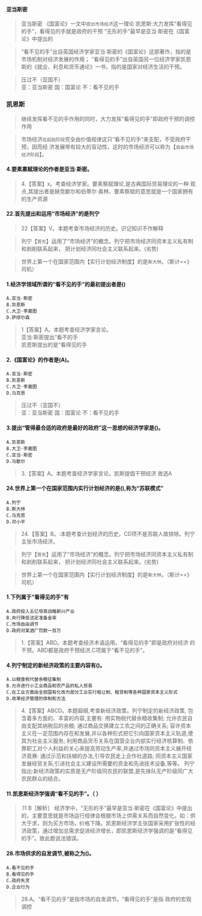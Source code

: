 #### 亚当斯密
>   亚当斯密 《国富论》一文中`提出市场经济`这一理论
凯恩斯:大力发挥“看得见的手”，看得见的手就是政府的干预
“无形的手”最早是亚当·斯密在《国富论》中提出的

>   “看不见的手”出自英国经济学家亚当·斯密的《国富论》这部著作，指的是市场机制对经济发展的作用；
    “看得见的手”出自英国另一位经济学家凯恩斯的《就业、利息和货币通论》一书，指的是国家对经济生活的干预。  

>   压过不（亚国不）   
>   亚：亚当斯密    国：国富论    不：看不见的手

### 凯恩斯
>   继续发挥看不见的手作用的同时，大力发挥“看得见的手”即政府干预的调控作用

>   市场经济`在起始阶段`完全由价值规律这只“看不见的手”来支配，不受政府干预，因而经
    济发展带有较大的盲动性，这时的市场经济可以称为【`自由市场经济阶段`】。

#### 4.要素禀赋理论的作者是亚当·斯密。
>   4.【答案】x。考查经济学家。要素察赋理论,是古典国际贸易理论的一种
    观点,其提出者是赫克歇尔和伯蒂尔·奥林、要素察赋的意思就是一个国家拥有的生产资源

#### 22.首先提出和运用“市场经济”的是列宁
>   22【答案】V。本题考查市场经济的历史。识记知识不作解释

>   列宁【`首先`】运用了“市场经济”的概念。列宁把市场经济同资本主义私有制和剥削联系起来，
    把计划经济同社会主义联系起来。(劣势)

>   世界上第一个在国家范围内【实行计划经济制度】的是`斯大林`。（斯计==》司机）    

#### 1.经济学领域所谓的“看不见的手”的最初提出者是()
    A.亚当·斯密
    B.凯恩斯
    C.大卫·李嘉图
    D.萨缪尔森
>   1【答案】A。本题考查经济学家言论。     
    亚当·斯密提出“看不的手     
    凯恩斯提出的是“看得见的手     

#### 2.《国富论》的作者是(A)。
    A.亚当·斯密
    B.凯恩斯
    C.大卫·李嘉图
    D.马克思
>   压过不（亚国不）   
>   亚：亚当斯密    国：国富论    不：看不见的手  

#### 3.提出“管得最合适的政府是最好的政府”这一思想的经济学家是()。
    A.凯恩斯
    B.大卫·李嘉图
    C.亚当·斯密
    D.马歇尔
>   3.【答案】A。本题考查经济学家言论。凯斯提倡干预经济 故选A

#### 24.世界上第一个在国家范围内实行计划经济的是(),称为“苏联模式”
    A.列宁
    B.斯大林
    C.马克思
    D.邓小平
>   24.【答案】B。:本题考查计划经济的历史。CD项不是苏联人故排除。列宁
    主张市场经济。
    
>   列宁【`首先`】运用了“市场经济”的概念。列宁把市场经济同资本主义私有制和剥削联系起来，
    把计划经济同社会主义联系起来。(劣势)

>   世界上第一个在国家范围内【实行计划经济制度】的是`斯大林`。（斯计==》司机）    

#### 1.下列属于“看得见的手”有
    A.政府投入五亿培育战略新兴产业
    B.央行降低法定准备金率
    C.市场自由调节
    D.政府对某酒厂罚款一百万
>   1.【答案】ABD。本题考查经济术语运用。“看得见的手”即是政府对经济
    的干预。ABD都是政府干预经济,C项属于“看不见的手”。

#### 4.列宁制定的新经济政策的主要内容有()。
    A.以粮食税代替余粮征集制
    B.允许进行小工业商品和农产品的私人贸易
    C.在工业方面由全部国有化改为部分工业实行租让制、租赁制等各种国家资本主义形式
    D.改革经济管理的体制和方法
>   4.【答案】ABCD。本题超纲,考查新经济政策。列宁制定的新经济政策,
    包含着多方面的、丰富的内容,主要有:
    用实物税代替余粮收集制;
    允许农民自由支配其纳税后的余粮;
    通过商品交换建立工农之间的正确关系;
    容许资本主义在一定范围内存在和发展,并以各种形式把它引向国家资本主义轨道,使其为社会主义服务;
    利用商品货币关系在国营企业内部实行经济核算制、依靠职工对个人利益的关心来提高劳动生产率,并通过市场同资本主义展开经济竟赛:
    通过示范和扶植的办法,引导农民走上合作社道路;
    同资本主义国家发展经贸关系,引进社会主义建设所需要的资金和先进技术设备,等等。
    列宁指出:新经济政策的实质是无产阶级同农民的联盟,是先锋队无产阶级同广大农民群众的结合。

#### 11.凯恩斯经济学强调“看不见的手”。（ ）
>   .11 B［解析］ 经济学中，“无形的手”最早是亚当·斯密在《国富论》中提出的，主要意思就是市场运行规律会根据市场上供需关系而自然变化，如：供大于求，则为买方市场，价格下降。凯恩斯经济学主张国家采用扩张性的经济政策，通过增加总需求促进经济增长，即凯恩斯经济学强调的是“看得见的手”。故此题说法错误。

#### 28.市场供求的自发调节,被称之为()。
    A.看不见的手
    B.看得见的手
    C.政府失灵
    D.企业行为
>   28.A。“看不见的手”是指市场的自发调节。“看得见的手”是指
    政府的宏观调控

















    